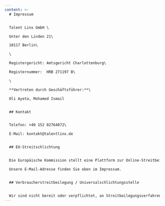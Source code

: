 ```yaml
---
content: >-
  # Impressum


  Talent Linx GmbH \

  Unter den Linden 21\

  10117 Berlin\

  \

  Registergericht: Amtsgericht Charlottenburg\

  Registernummer:  HRB 271197 B\

  \

  **Vertreten durch Geschäftsführer:**\

  Oli Ayeta, Mohamed Ismail 


  ## Kontakt


  Telefon: +49 152 02764872\

  E-Mail: kontakt@talentlinx.de


  ## EU-Streitschlichtung


  Die Europäische Kommission stellt eine Plattform zur Online-Streitbeilegung (OS) bereit: <https://ec.europa.eu/consumers/odr/>.\

  Unsere E-Mail-Adresse finden Sie oben im Impressum.


  ## Verbraucherstreitbeilegung / Universalschlichtungsstelle


  Wir sind nicht bereit oder verpflichtet, an Streitbeilegungsverfahren vor einer Verbraucherschlichtungsstelle teilzunehmen.
---
```

